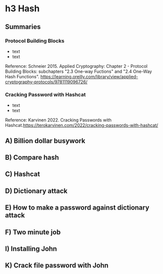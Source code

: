 # h3 Hash
## Summaries
### Protocol Building Blocks
* text
* text

Reference: Schneier 2015. Applied Cryptography: Chapter 2 - Protocol Building Blocks: subchapters "2.3 One-way Fuctions" and "2.4 One-Way Hash Functions". https://learning.oreilly.com/library/view/applied-cryptography-protocols/9781119096726/

### Cracking Password with Hashcat
* text
* text

Reference: Karvinen 2022. Cracking Passwords with Hashcat.https://terokarvinen.com/2022/cracking-passwords-with-hashcat/

## A) Billion dollar busywork

## B) Compare hash


## C) Hashcat

## D) Dictionary attack

## E) How to make a password against dictionary attack

## F) Two minute job

## I) Installing John

## K) Crack file password with John
